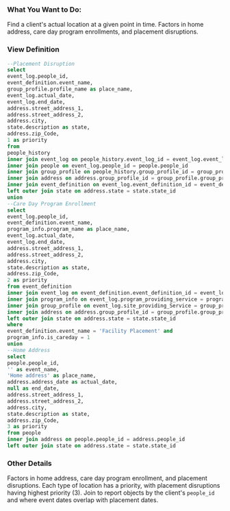 ### What You Want to Do:
Find a client's actual location at a given point in time. Factors in home address, care day program enrollments, and placement disruptions.

### View Definition
```sql
--Placement Disruption
select
event_log.people_id,
event_definition.event_name,
group_profile.profile_name as place_name,
event_log.actual_date,
event_log.end_date,
address.street_address_1,
address.street_address_2,
address.city,
state.description as state,
address.zip_Code,
1 as priority
from
people_history
inner join event_log on people_history.event_log_id = event_log.event_log_id
inner join people on event_log.people_id = people.people_id
inner join group_profile on people_history.group_profile_id = group_profile.group_profile_id
inner join address on address.group_profile_id = group_profile.group_profile_id
inner join event_definition on event_log.event_definition_id = event_definition.event_definition_id
left outer join state on address.state = state.state_id
union
--Care Day Program Enrollment
select
event_log.people_id,
event_definition.event_name,
program_info.program_name as place_name,
event_log.actual_date,
event_log.end_date,
address.street_address_1,
address.street_address_2,
address.city,
state.description as state,
address.zip_Code,
2 as priority
from event_definition
inner join event_log on event_definition.event_definition_id = event_log.event_definition_id
inner join program_info on event_log.program_providing_service = program_info.program_info_id
inner join group_profile on event_log.site_providing_Service = group_profile.group_profile_id
inner join address on address.group_profile_id = group_profile.group_profile_id
left outer join state on address.state = state.state_id
where
event_definition.event_name = 'Facility Placement' and
program_info.is_careday = 1
union
--Home Address
select
people.people_id,
'' as event_name,
'Home address' as place_name,
address.address_date as actual_date,
null as end_date,
address.street_address_1,
address.street_address_2,
address.city,
state.description as state, 
address.zip_Code,
3 as priority
from people
inner join address on people.people_id = address.people_id
left outer join state on address.state = state.state_id
```

### Other Details
Factors in home address, care day program enrollment, and placement disruptions. Each type of location has a priority, with placement disruptions having highest priority (3).
Join to report objects by the client's `people_id` and where event dates overlap with placement dates.
